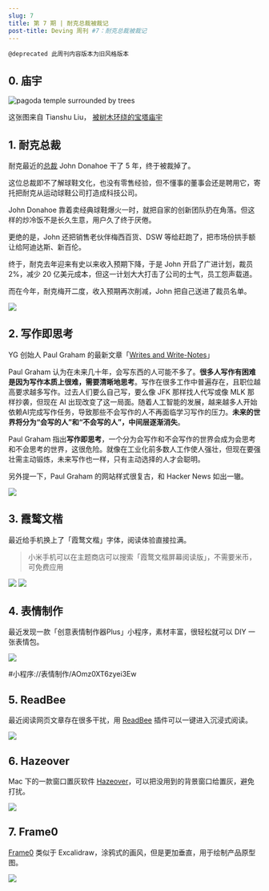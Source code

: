 ```yaml
---
slug: 7
title: 第 7 期 | 耐克总裁被裁记
post-title: Deving 周刊 #7：耐克总裁被裁记
---
```


`@deprecated 此周刊内容版本为旧风格版本`

## 0. 庙宇

![pagoda temple surrounded by trees](https://img.wukaipeng.com//2024/11/08-002627-Iha3Yc-12c0369ce49b4be3966a36d9426f6fcd.jpeg)


这张图来自 Tianshu Liu， [被树木环绕的宝塔庙宇](https://unsplash.com/photos/pagoda-temple-surrounded-by-trees-aqZ3UAjs_M4)


## 1. 耐克总裁

耐克最近的[总裁](https://fortune.com/2024/09/20/former-nike-ceo-john-donahoe-leadership-lessons-choosing-ceo/) John Donahoe 干了 5 年，终于被裁掉了。

这位总裁即不了解球鞋文化，也没有零售经验，但不懂事的董事会还是聘用它，寄托把耐克从运动球鞋公司打造成科技公司。

John Donahoe 靠着卖经典球鞋爆火一时，就把自家的创新团队扔在角落。但这样的炒冷饭不是长久生意，用户久了终于厌倦。

更绝的是，John 还把销售老伙伴梅西百货、DSW 等给赶跑了，把市场份拱手额让给阿迪达斯、新百伦。

终于，耐克去年迎来有史以来收入预期下降，于是 John 开启了广进计划，裁员 2%，减少 20 亿美元成本，但这一计划大大打击了公司的士气，员工怨声载道。

而在今年，耐克梅开二度，收入预期再次削减，John 把自己送进了裁员名单。

![](https://img.wukaipeng.com//2024/11/08-002627-syhBvb-ec3ecbfedf8340bdb16e627629695778.png)



## 2. 写作即思考

YG 创始人 Paul Graham 的最新文章「[Writes and Write-Notes](https://paulgraham.com/writes.html)」


Paul Graham 认为在未来几十年，会写东西的人可能不多了。**很多人写作有困难是因为写作本质上很难，需要清晰地思考**。写作在很多工作中普遍存在，且职位越高要求越多写作。过去人们要么自己写，要么像 JFK 那样找人代写或像 MLK 那样抄袭，但现在 AI 出现改变了这一局面。随着人工智能的发展，越来越多人开始依赖AI完成写作任务，导致那些不会写作的人不再面临学习写作的压力。**未来的世界将分为“会写的人”和“不会写的人”，中间层逐渐消失**。

Paul Graham 指出**写作即思考**，一个分为会写作和不会写作的世界会成为会思考和不会思考的世界，这很危险。就像在工业化前多数人工作使人强壮，但现在要强壮需主动锻炼，未来写作也一样，只有主动选择的人才会聪明。

另外提一下，Paul Graham 的网站样式很复古，和 Hacker News 如出一辙。

![](https://img.wukaipeng.com//2024/11/08-002627-UF1iHC-d2b077332fb24a5a9d3b49ad6c6f5e82.png)


## 3. 霞鹜文楷

最近给手机换上了「霞鹜文楷」字体，阅读体验直接拉满。

> 小米手机可以在主题商店可以搜索「霞鹜文楷屏幕阅读版」，不需要米币，可免费应用

![](https://img.wukaipeng.com//2024/11/08-002628-a0HbLD-46506853c2b4405fabe956d54855c835.png)
![](https://img.wukaipeng.com//2024/11/08-002629-1grRPr-650b2bb8e03644109ecfd4df641b506d.png)
## 4. 表情制作

最近发现一款「创意表情制作器Plus」小程序，素材丰富，很轻松就可以 DIY 一张表情包。


![](https://img.wukaipeng.com//2024/11/08-002630-AZgF1v-0438f082d5584121b3977b3b74361091.png)



#小程序://表情制作/AOmz0XT6zyei3Ew




## 5. ReadBee

最近阅读网页文章存在很多干扰，用 [ReadBee](https://chromewebstore.google.com/detail/reader-text-mode-readbee/phjbepamfhjgjdgmbhmfflhnlohldchb?hl=en-US&utm_source=ext_sidebar) 插件可以一键进入沉浸式阅读。

![](https://img.wukaipeng.com//2024/11/08-002632-g2l6vQ-6675fe40c79940e9be770892a30e86e2.gif)



## 6. Hazeover

Mac 下的一款窗口置灰软件 [Hazeover](https://hazeover.com/)，可以把没用到的背景窗口给置灰，避免打扰。

![](https://img.wukaipeng.com//2024/11/08-002633-jhQ0dR-0cda6d7620f84ae49e45258d16e0d142.gif)


## 7. Frame0

[Frame0](https://frame0.app/) 类似于 Excalidraw，涂鸦式的画风，但是更加垂直，用于绘制产品原型图。

![](https://img.wukaipeng.com//2024/11/08-002633-Hd9fLV-e313b19dceda419796a82f38316f8f3d.png)
